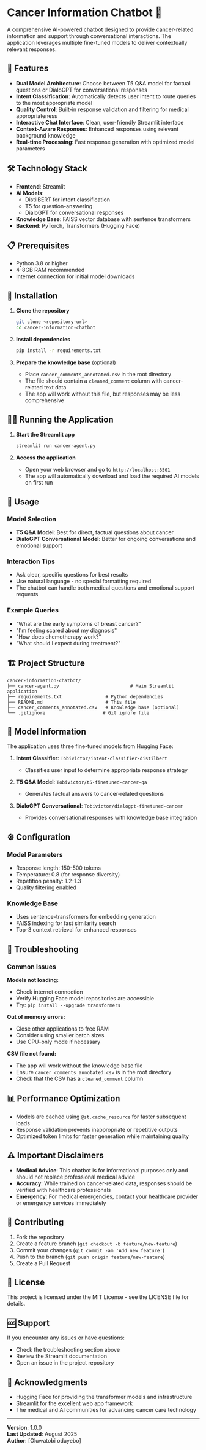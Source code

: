 # Cancer Information Chatbot 🤖

A comprehensive AI-powered chatbot designed to provide cancer-related information and support through conversational interactions. The application leverages multiple fine-tuned models to deliver contextually relevant responses.

## 🌟 Features

- **Dual Model Architecture**: Choose between T5 Q&A model for factual questions or DialoGPT for conversational responses
- **Intent Classification**: Automatically detects user intent to route queries to the most appropriate model
- **Quality Control**: Built-in response validation and filtering for medical appropriateness
- **Interactive Chat Interface**: Clean, user-friendly Streamlit interface
- **Context-Aware Responses**: Enhanced responses using relevant background knowledge
- **Real-time Processing**: Fast response generation with optimized model parameters

## 🛠️ Technology Stack

- **Frontend**: Streamlit
- **AI Models**: 
  - DistilBERT for intent classification
  - T5 for question-answering
  - DialoGPT for conversational responses
- **Knowledge Base**: FAISS vector database with sentence transformers
- **Backend**: PyTorch, Transformers (Hugging Face)

## 📋 Prerequisites

- Python 3.8 or higher
- 4-8GB RAM recommended
- Internet connection for initial model downloads

## 🚀 Installation

1. **Clone the repository**
   ```bash
   git clone <repository-url>
   cd cancer-information-chatbot
   ```

2. **Install dependencies**
   ```bash
   pip install -r requirements.txt
   ```

3. **Prepare the knowledge base** (optional)
   - Place `cancer_comments_annotated.csv` in the root directory
   - The file should contain a `cleaned_comment` column with cancer-related text data
   - The app will work without this file, but responses may be less comprehensive

## 🏃‍♂️ Running the Application

1. **Start the Streamlit app**
   ```bash
   streamlit run cancer-agent.py
   ```

2. **Access the application**
   - Open your web browser and go to `http://localhost:8501`
   - The app will automatically download and load the required AI models on first run

## 📖 Usage

### Model Selection
- **T5 Q&A Model**: Best for direct, factual questions about cancer
- **DialoGPT Conversational Model**: Better for ongoing conversations and emotional support

### Interaction Tips
- Ask clear, specific questions for best results
- Use natural language - no special formatting required
- The chatbot can handle both medical questions and emotional support requests

### Example Queries
- "What are the early symptoms of breast cancer?"
- "I'm feeling scared about my diagnosis"
- "How does chemotherapy work?"
- "What should I expect during treatment?"

## 🏗️ Project Structure

```
cancer-information-chatbot/
├── cancer-agent.py                          # Main Streamlit application
├── requirements.txt                # Python dependencies
├── README.md                       # This file
├── cancer_comments_annotated.csv   # Knowledge base (optional)
└── .gitignore                     # Git ignore file
```

## 🤖 Model Information

The application uses three fine-tuned models from Hugging Face:

1. **Intent Classifier**: `Tobivictor/intent-classifier-distilbert`
   - Classifies user input to determine appropriate response strategy

2. **T5 Q&A Model**: `Tobivictor/t5-finetuned-cancer-qa`
   - Generates factual answers to cancer-related questions

3. **DialoGPT Conversational**: `Tobivictor/dialogpt-finetuned-cancer`
   - Provides conversational responses with knowledge base integration

## ⚙️ Configuration

### Model Parameters
- Response length: 150-500 tokens
- Temperature: 0.8 (for response diversity)
- Repetition penalty: 1.2-1.3
- Quality filtering enabled

### Knowledge Base
- Uses sentence-transformers for embedding generation
- FAISS indexing for fast similarity search
- Top-3 context retrieval for enhanced responses

## 🔧 Troubleshooting

### Common Issues

**Models not loading:**
- Check internet connection
- Verify Hugging Face model repositories are accessible
- Try: `pip install --upgrade transformers`

**Out of memory errors:**
- Close other applications to free RAM
- Consider using smaller batch sizes
- Use CPU-only mode if necessary

**CSV file not found:**
- The app will work without the knowledge base file
- Ensure `cancer_comments_annotated.csv` is in the root directory
- Check that the CSV has a `cleaned_comment` column

## 📊 Performance Optimization

- Models are cached using `@st.cache_resource` for faster subsequent loads
- Response validation prevents inappropriate or repetitive outputs
- Optimized token limits for faster generation while maintaining quality

## ⚠️ Important Disclaimers

- **Medical Advice**: This chatbot is for informational purposes only and should not replace professional medical advice
- **Accuracy**: While trained on cancer-related data, responses should be verified with healthcare professionals
- **Emergency**: For medical emergencies, contact your healthcare provider or emergency services immediately

## 🤝 Contributing

1. Fork the repository
2. Create a feature branch (`git checkout -b feature/new-feature`)
3. Commit your changes (`git commit -am 'Add new feature'`)
4. Push to the branch (`git push origin feature/new-feature`)
5. Create a Pull Request

## 📝 License

This project is licensed under the MIT License - see the LICENSE file for details.

## 🆘 Support

If you encounter any issues or have questions:
- Check the troubleshooting section above
- Review the Streamlit documentation
- Open an issue in the project repository

## 🙏 Acknowledgments

- Hugging Face for providing the transformer models and infrastructure
- Streamlit for the excellent web app framework
- The medical and AI communities for advancing cancer care technology

---

**Version**: 1.0.0  
**Last Updated**: August 2025  
**Author**: [Oluwatobi oduyebo]
